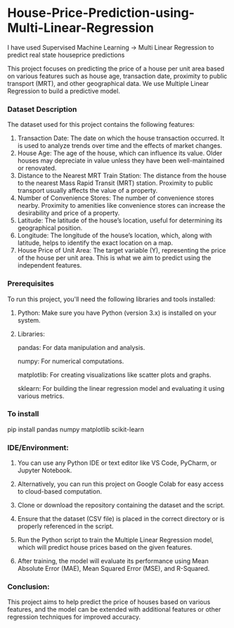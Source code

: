 # House-Price-Prediction-using-Multi-Linear-Regression
I have used Supervised Machine Learning -> Multi Linear Regression to predict real state houseprice predictions

This project focuses on predicting the price of a house per unit area based on various features such as house age, transaction date, proximity to public transport (MRT), and other geographical data. We use Multiple Linear Regression to build a predictive model.

### Dataset Description

The dataset used for this project contains the following features:

1. Transaction Date: The date on which the house transaction occurred. It is used to analyze trends over time and the effects of market changes.
2. House Age: The age of the house, which can influence its value. Older houses may depreciate in value unless they have been well-maintained or renovated.
3. Distance to the Nearest MRT Train Station: The distance from the house to the nearest Mass Rapid Transit (MRT) station. Proximity to public transport usually affects the value of a property.
4. Number of Convenience Stores: The number of convenience stores nearby. Proximity to amenities like convenience stores can increase the desirability and price of a property.
5. Latitude: The latitude of the house’s location, useful for determining its geographical position.
6. Longitude: The longitude of the house’s location, which, along with latitude, helps to identify the exact location on a map.
7. House Price of Unit Area: The target variable (Y), representing the price of the house per unit area. This is what we aim to predict using the independent features.


### Prerequisites

To run this project, you'll need the following libraries and tools installed:

1. Python: Make sure you have Python (version 3.x) is installed on your system.

2. Libraries:
   
   pandas: For data manipulation and analysis.
   
   numpy: For numerical computations.
   
   matplotlib: For creating visualizations like scatter plots and graphs.
   
   sklearn: For building the linear regression model and evaluating it using various metrics.
   

### To install
pip install pandas numpy matplotlib scikit-learn


### IDE/Environment:

1. You can use any Python IDE or text editor like VS Code, PyCharm, or Jupyter Notebook.

2. Alternatively, you can run this project on Google Colab for easy access to cloud-based computation.

3. Clone or download the repository containing the dataset and the script.

4. Ensure that the dataset (CSV file) is placed in the correct directory or is properly referenced in the script.

5. Run the Python script to train the Multiple Linear Regression model, which will predict house prices based on the given features.

6. After training, the model will evaluate its performance using Mean Absolute Error (MAE), Mean Squared Error (MSE), and R-Squared.

### Conclusion:

This project aims to help predict the price of houses based on various features, and the model can be extended with additional features or other regression techniques for improved accuracy.


